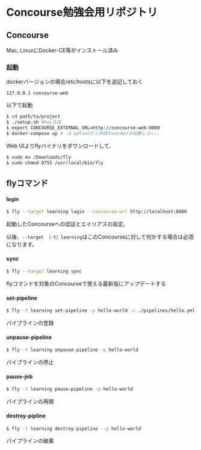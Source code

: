 # Concourse勉強会用リポジトリ

## Concourse

Mac, LinuxにDocker-CE等がインストール済み

### 起動

dockerバージョンの場合/etc/hostsに以下を追記しておく

```
127.0.0.1 concourse-web
```

以下で起動

```sh
$ cd path/to/project
$ ./setup.sh #key生成
$ export CONCOURSE_EXTERNAL_URL=http://concourse-web:8080
$ docker-compose up # -d optionだと何故かworkerが起動しない。。
```

Web UIよりflyバイナリをダウンロードして、
```sh
$ sudo mv /Downloads/fly
$ sudo chmod 0755 /usr/local/bin/fly
```

## flyコマンド

#### login

```sh
$ fly --target learning login --concourse-url http://localhost:8080
```

起動したConcourseへの認証とエイリアスの設定。

以後、```--target （-t）learning```はこのConcourseに対して何かする場合は必須になります。

#### sync

```sh
$ fly --target learning sync
```

flyコマンドを対象のConcourseで使える最新版にアップデートする

#### set-pipeline

```sh
$ fly -t learning set-pipeline -p hello-world -c ./pipelines/hello.yml
```

パイプラインの登録

#### unpause-pipeline
```sh
$ fly -t learning unpause-pipeline -p hello-world
```
パイプラインの停止


#### pause-job
```sh
$ fly -t learning pause-pipeline -p hello-world
```
パイプラインの再開

#### destroy-pipline
```sh
$ fly -t learning destroy-pipeline --p hello-world
```
パイプラインの破棄

